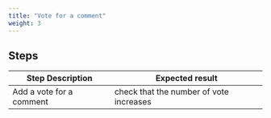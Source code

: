 ```yaml
---
title: "Vote for a comment"
weight: 3
---
```

## Steps
| Step Description | Expected result |
| ----- | ----- |
| Add a vote for a comment | check that the number of vote increases |
